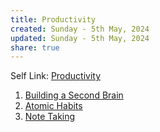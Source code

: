 ```yaml
---
title: Productivity
created: Sunday - 5th May, 2024
updated: Sunday - 5th May, 2024
share: true
---
```


Self Link: [Productivity](Productivity.md)

1. [Building a Second Brain](./Building%20a%20Second%20Brain.md)
1. [Atomic Habits](./Atomic%20Habits.md)
1. [Note Taking](./Note%20Taking.md)
